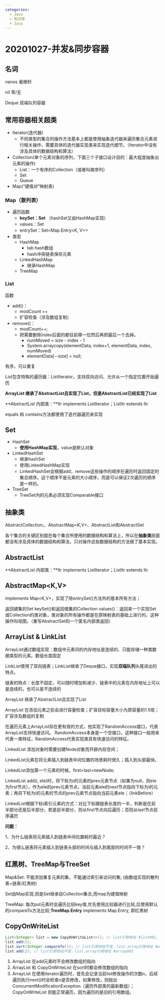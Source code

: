 ```yaml
---
categories:
  - Java
  - 知识库
  - Java
---
```

# 20201027-并发&同步容器

## 名词

nanos 毫微秒

nil 零/无

Deque  双端队列容器



## 常用容器相关超类

- Iterator(迭代器)
  - 不同类型的集合的操作方法基本上都是使用抽象迭代器来遍历集合元素进行相关操作，需要具体的迭代器实现类来实现迭代细节。（Iterator中没有涉及具体的数据结构和算法）
- Collection(单个元素对象的序列，下面三个子接口设计目的：最大程度抽象出元素的操作)
  - List：一个有序的Collection（或者叫做序列）
  - Set
  - Queue
- Map(“键值对”映射表)



### Map（散列表）

- 遍历函数
  - **keySet：Set<K>** （hashSet又由HashMap实现）
  - values：Set<V>
  - entrySet：Set<Map.Entry<K, V>>
- 类型
  - HashMap
    - tab hash数组
    - hash冲突链表保存元素
  - LinkedHashMap
    - 继承HashMap
  - TreeMap



### List

函数

- add()：
  - modCount ++ 
  - 扩容检查（涉及数组复制）
- remove()：
  - modCount++;
  - 把需要删除index后面的都往前移一位然后再把最后一个去掉。
    - numMoved = size - index - 1
    - System.arraycopy(elementData, index+1, elementData, index, numMoved)
    - elementData[--size] = null; 



有序，可以重复

List包含特殊的遍历器：ListIterator，支持双向访问、允许从一个指定位置开始遍历

**ArrayList 继承了AbstractList且实现了List，但是AbstractList已经实现了List**

**AbstractList 内部类：**Itr implements ListIterator；ListItr extends  Itr

equals 和 contains方法都使用了迭代器遍历来实现



## Set

- HashSet
  - **使用HashMap实现**，value是默认对象
- LinkedHashSet
  - 继承hashSet
  - 使用LinkedHashMap实现
  - LinkedHashSet会根据add，remove这些操作的顺序在遍历时返回固定的集合顺序。这个顺序不是元素的大小顺序，而是可以保证2次遍历的顺序是一样的。
- TreeSet
  - TreeSet内的元素必须实现Comparable接口



## 抽象类

AbstractCollection<E>;、AbstractMap<K,V>、AbstractList<E>和AbstractSet<E>

各个集合的关键区别就在每个集合所使用的数据结构和算法上，所以在**抽象类**层面都没有涉及具体的数据结构和算法，只对操作这些数据结构的方法做了基本实现。



## AbstractList<E>

**AbstractList 内部类：**Itr implements ListIterator；ListItr extends  Itr



## AbstractMap<K,V>

implements Map<K,V>，实现了除entrySet()方法外的基本所有方法；

返回键集的Set<K> keySet()和返回值集的Collection<V> values()：返回来一个实现Set<K>或Collection<V>的类对象，类对象的所有操作都是在原映射表的基础上进行的，这种操作叫视图。（重写AbstractSet的一个匿名内部类返回）



## ArrayList & LinkList

ArrayList<E>通过数组实现：数组中元素间的内存地址是连续的、只能存储一种类数据类型的元素。数组长度固定

LinkList<E>使用了双向链表；LinkList继承了Deque<E>接口，实现**双端队列**头尾进出的特点。

链表的特点：长度不固定，可以随时增加和减少、链表中的元素在内存地址上可以是连续的，也可以是不连续的



ArrayList 继承了AbstractList且实现了List

ArrayList  在添加元素之前会进行容量检查；扩容目标容量大小为原容量的1.5倍；扩容涉及数组的复制

在遍历元素上ArrayList<E>存在更有效的方式，他实现了RandomAccess接口，代表ArrayList<E>支持快速访问。 RandomAccess本身是一个空接口，这种接口一般用来代表一类特征，RandomAccess代表实现类具有快速访问的特征。



LinkedList 添加对象时需要创建Node对象而开辟内存空间；

LinkedList元素在将元素插入到链表中间位置的场景耗时很久；插入到头部最快。

LinkedList添加第一个元素的时候，first=last=newNode;

LinkedList add(i, ele)时，将下标为i的元素的prev元素节点（如果为null，则ele为first节点），作为ele的prev元素节点，当前元素ele的next节点指向下标为i的元素；再将下标为i的元素的节点的prev元素节点指向当前元素ele；（linkBefore）

LinkedList根据下标i索引元素的方式：对比下标跟链表长度的一半，判断是在前半部分还是后半部分，若是前半部分，则从first节点向后遍历；否则从last节点前序遍历



**问题：**

1、为什么链表将元素插入到链表中间位置耗时最近？

2、为很么链表将元素插入到链表头部的时间与插入到尾部的时间不一致？



## 红黑树、TreeMap与TreeSet

Map&Set: 不能添加重复元素的集，不能通过索引来访问的集; (由数组实现的散列表+链表/红黑树)

Set由Map实现,但是Set继承自Collection集合,而map为键值映射

TreeMap: 每次put元素时会遍历比较key值,优先使用比较器进行比较,后使用默认的compareTo方法比较;**TreeMap.Entry** implements Map.Entry, 即红黑树





## CopyOnWriteList

```java
List<Integer> list = new CopyOnWriteList<>(); // list引用地址 #list001, list.array引用地址 # array001
list.add(1);
list.sort(Integer.compareTo()); // list引用地址不变，list.array引用地址 #array002
list.add(2); // list引用地址不变，list.array引用地址 #array003
```

1. ArrayList 在add元素时不会修改数组的指向
2. ArrayList 和 CopyOnWriteList 在sort时都会修改数组的指向
3. ArrayList 在使用iterator遍历时，首先会记录当前list修改操作的次数n，后续遍历执行next()时会检查n是否修改，如果修改，则抛出ConcurrentModificationException（遍历外部类的最新数组）；CopyOnWriteList 则能正常遍历，因为遍历的是旧的引用数组。



